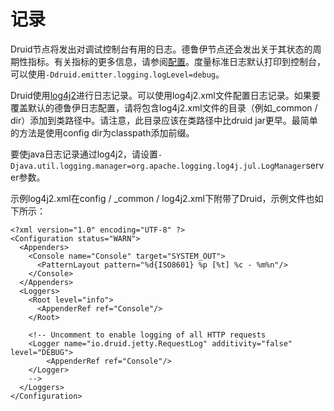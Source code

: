 # 记录

Druid节点将发出对调试控制台有用的日志。德鲁伊节点还会发出关于其状态的周期性指标。有关指标的更多信息，请参阅[配置](http://druid.io/docs/0.12.3/configuration/index.html#enabling-metrics)。度量标准日志默认打印到控制台，可以使用`-Ddruid.emitter.logging.logLevel=debug`。

Druid使用[log4j2](http://logging.apache.org/log4j/2.x/)进行日志记录。可以使用log4j2.xml文件配置日志记录。如果要覆盖默认的德鲁伊日志配置，请将包含log4j2.xml文件的目录（例如_common / dir）添加到类路径中。请注意，此目录应该在类路径中比druid jar更早。最简单的方法是使用config dir为classpath添加前缀。

要使java日志记录通过log4j2，请设置`-Djava.util.logging.manager=org.apache.logging.log4j.jul.LogManager`server参数。

示例log4j2.xml在config / _common / log4j2.xml下附带了Druid，示例文件也如下所示：

```text
<?xml version="1.0" encoding="UTF-8" ?>
<Configuration status="WARN">
  <Appenders>
    <Console name="Console" target="SYSTEM_OUT">
      <PatternLayout pattern="%d{ISO8601} %p [%t] %c - %m%n"/>
    </Console>
  </Appenders>
  <Loggers>
    <Root level="info">
      <AppenderRef ref="Console"/>
    </Root>

    <!-- Uncomment to enable logging of all HTTP requests
    <Logger name="io.druid.jetty.RequestLog" additivity="false" level="DEBUG">
        <AppenderRef ref="Console"/>
    </Logger>
    -->
  </Loggers>
</Configuration>
```